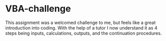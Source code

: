 # VBA-challenge

This assignment was a welcomed challenge to me, but feels like a great introduction into coding. 
With the help of a tutor I now understand it as 4 steps being inputs, calculations, outputs, and the continuation procedures. 
